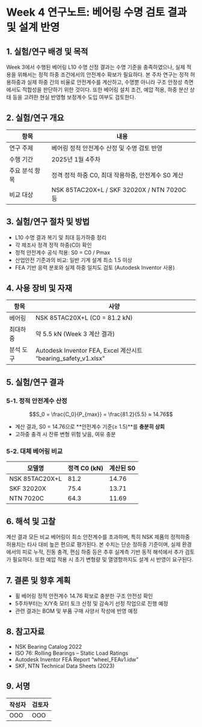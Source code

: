 # Week 4 연구노트: 베어링 수명 검토 결과 및 설계 반영

## 1. 실험/연구 배경 및 목적

Week 3에서 수행된 베어링 L10 수명 산정 결과는 수명 기준을 충족하였으나, 실제 적용을 위해서는 정적 하중 조건에서의 안전계수 확보가 필요하다. 본 주차 연구는 정적 허용하중과 실제 하중 간의 비율로 안전계수를 계산하고, 수명뿐 아니라 구조 안정성 측면에서도 적합성을 판단하기 위한 것이다. 또한 베어링 설치 조건, 예압 적용, 하중 분산 상태 등을 고려한 현실 반영형 보정계수 도입 여부도 검토한다.

## 2. 실험/연구 개요

| 항목       | 내용                                        |
| -------- | ----------------------------------------- |
| 연구 주제    | 베어링 정적 안전계수 산정 및 수명 검토 반영                 |
| 수행 기간    | 2025년 1월 4주차                              |
| 주요 분석 항목 | 정격 정적 하중 C0, 최대 작용하중, 안전계수 S0 계산          |
| 비교 대상    | NSK 85TAC20X+L / SKF 32020X / NTN 7020C 등 |

## 3. 실험/연구 절차 및 방법

- L10 수명 결과 복기 및 최대 등가하중 정리
- 각 제조사 정격 정적 하중(C0) 확인
- 정적 안전계수 공식 적용: S0 = C0 / Pmax
- 산업안전 기준과의 비교: 일반 기계 설계 최소 1.5 이상
- FEA 기반 응력 분포와 실제 하중 일치도 검토 (Autodesk Inventor 사용)

## 4. 사용 장비 및 자재

| 항목    | 사양                                                           |
| ----- | ------------------------------------------------------------ |
| 베어링   | NSK 85TAC20X+L (C0 = 81.2 kN)                                |
| 최대하중  | 약 5.5 kN (Week 3 계산 결과)                                      |
| 분석 도구 | Autodesk Inventor FEA, Excel 계산시트 “bearing\_safety\_v1.xlsx” |

## 5. 실험/연구 결과

### 5-1. 정적 안전계수 산정

```math
S_0 = \frac{C_0}{P_{max}} = \frac{81.2}{5.5} ≈ 14.76
```

- 계산 결과, S0 = 14.76으로 \*\*안전계수 기준(≥ 1.5)\*\*를 **충분히 상회**
- 고하중 충격 시 잔류 변형 위험 낮음, 여유 충분

### 5-2. 대체 베어링 비교

| 모델명            | 정격 C0 (kN) | 계산된 S0 |
| -------------- | ---------- | ------ |
| NSK 85TAC20X+L | 81.2       | 14.76  |
| SKF 32020X     | 75.4       | 13.71  |
| NTN 7020C      | 64.3       | 11.69  |

## 6. 해석 및 고찰

계산 결과 모든 비교 베어링이 최소 안전계수를 초과하며, 특히 NSK 제품의 정적하중 허용치는 타사 대비 높은 편으로 평가된다. 본 수치는 단순 정하중 기준이며, 실제 환경에서의 피로 누적, 진동 충격, 편심 하중 등은 추후 실계측 기반 동적 해석에서 추가 검토가 필요하다. 또한 예압 적용 시 초기 변형량 및 열영향까지도 설계 시 반영이 요구된다.

## 7. 결론 및 향후 계획

- 휠 베어링 정적 안전계수 14.76 확보로 충분한 구조 안전성 확인
- 5주차부터는 X/Y축 모터 토크 산정 및 감속기 선정 작업으로 진행 예정
- 관련 결과는 BOM 및 부품 구매 사양서 작성에 반영 예정

## 8. 참고자료

- NSK Bearing Catalog 2022
- ISO 76: Rolling Bearings – Static Load Ratings
- Autodesk Inventor FEA Report “wheel\_FEAv1.idw”
- SKF, NTN Technical Data Sheets (2023)

## 9. 서명

| 작성자 | 검토자 |
| --- | --- |
| OOO | OOO |

